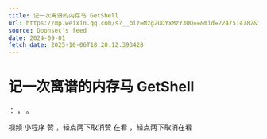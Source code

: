 ```yaml
---
title: 记一次离谱的内存马 GetShell
url: https://mp.weixin.qq.com/s?__biz=Mzg2ODYxMzY3OQ==&mid=2247514782&idx=1&sn=277dd739399b5cfa9ca1e1a7af55564c
source: Doonsec's feed
date: 2024-09-01
fetch_date: 2025-10-06T18:20:12.393428
---
```


# 记一次离谱的内存马 GetShell

：
，
。

视频
小程序
赞
，轻点两下取消赞
在看
，轻点两下取消在看